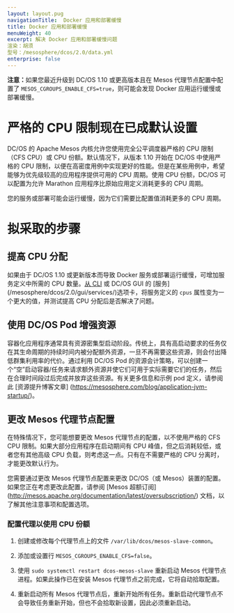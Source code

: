 ```yaml
---
layout: layout.pug
navigationTitle:  Docker 应用和部署缓慢
title: Docker 应用和部署缓慢
menuWeight: 40
excerpt: 解决 Docker 应用和部署缓慢问题
渲染：胡须
型号：/mesosphere/dcos/2.0/data.yml
enterprise: false
---
```


<p class="message--note"><strong>注意：</strong>如果您最近升级到 DC/OS 1.10 或更高版本且在 Mesos 代理节点配置中配置了 <code>MESOS_CGROUPS_ENABLE_CFS=true</code>，则可能会发现 Docker 应用运行缓慢或部署缓慢。</p>

# 严格的 CPU 限制现在已成默认设置

DC/OS 的 Apache Mesos 内核允许您使用完全公平调度器严格的 CPU 限制（CFS CPU）或 CPU 份额。默认情况下，从版本 1.10 开始在 DC/OS 中使用严格的 CPU 限制，以便在高密度用例中实现更好的性能。但是在某些用例中，希望能够为优先级较高的应用程序提供可用的 CPU 周期。使用 CPU 份额，DC/OS 可以配置为允许 Marathon 应用程序比原始应用定义消耗更多的 CPU 周期。

您的服务或部署可能会运行缓慢，因为它们需要比配置值消耗更多的 CPU 周期。

# 拟采取的步骤

## 提高 CPU 分配

如果由于 DC/OS  1.10 或更新版本而导致 Docker 服务或部署运行缓慢，可增加服务定义中所需的 CPU 数量。[从 CLI](/mesosphere/dcos/2.0/deploying-services/update-user-service/) 或 DC/OS GUI 的 [服务] (/mesosphere/dcos/2.0/gui/services/)选项卡，将服务定义的 `cpus` 属性变为一个更大的值，并测试提高 CPU 分配后是否解决了问题。

## 使用 DC/OS Pod 增强资源

容器化应用程序通常具有资源密集型启动阶段。传统上，具有高启动要求的任务仅在其生命周期的持续时间内被分配额外资源，一旦不再需要这些资源，则会付出降低群集利用率的代价。通过利用 DC/OS Pod 的资源会计策略，可以创建一个“空”启动容器/任务来请求额外资源并使它们可用于实际需要它们的任务，然后在合理时间段过后完成并放弃这些资源。有关更多信息和示例 pod 定义，请参阅此 [资源提升博客文章] (https://mesosphere.com/blog/application-jvm-startup/)。

## 更改 Mesos 代理节点配置

在特殊情况下，您可能想要更改 Mesos 代理节点的配置，以不使用严格的 CFS CPU 限制。如果大部分应用程序在启动期间有 CPU 峰值，但之后消耗较低，或者您有其他高级 CPU 负载，则考虑这一点。只有在不需要严格的 CPU 分离时，才能更改默认行为。

您需要通过更改 Mesos 代理节点配置来更改 DC/OS（或 Mesos）装置的配置。如果您正在考虑更改此配置，请参阅 [Mesos 超额订阅] (http://mesos.apache.org/documentation/latest/oversubscription/) 文档，以了解其他注意事项和配置选项。

### 配置代理以使用 CPU 份额

1. 创建或修改每个代理节点上的文件 `/var/lib/dcos/mesos-slave-common`。

1. 添加或设置行 `MESOS_CGROUPS_ENABLE_CFS=false`。

1. 使用 `sudo systemctl restart dcos-mesos-slave` 重新启动 Mesos 代理节点进程。如果此操作已在安装 Mesos 代理节点之前完成，它将自动拾取配置。

1. 重新启动所有 Mesos 代理节点后，重新开始所有任务。重新启动代理节点不会导致任务重新开始，但也不会拾取新设置，因此必须重新启动。

